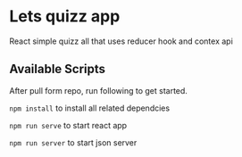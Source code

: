 # Lets quizz app

React simple quizz all that uses reducer hook and contex api

## Available Scripts

After pull form repo, run following to get started.

`npm install` to install all related dependcies

`npm run serve` to start react app

`npm run server` to start json server
